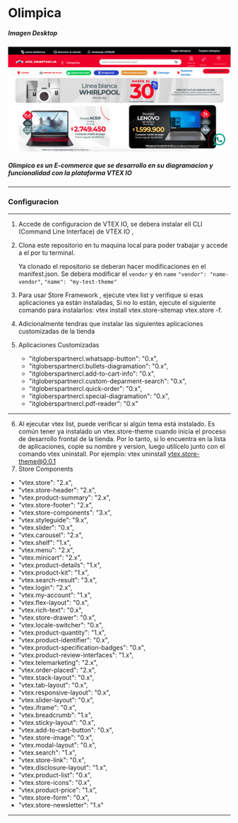 # Olimpica
##### Imagen Desktop

![](https://github.com/Andrezgrondona/olimpicaItGloblers/blob/main/assets/img/desktop.png?raw=true)

##### Olimpica es un E-commerce que se desarrollo en su diagramacion y funcionalidad con la plataforma VTEX IO
----------------------
### Configuracion
------------
1. Accede de configuracion de VTEX IO, se debera instalar ell CLI (Command Line Interface) de VTEX IO ,

2. Clona este repositorio en tu maquina local para poder trabajar y accede a el por tu terminal.

	Ya clonado el repositorio se deberan hacer modificaciones en el 	 manifest.json.
	Se debera modificar el `vendor` y en `name`
	`"vendor": "name-vendor"`, `"name": "my-test-theme"`
	
3. Para usar Store Framework , ejecute vtex list y verifique si esas aplicaciones ya están instaladas, Si no lo están, ejecute el siguiente comando para instalarlos: vtex install vtex.store-sitemap vtex.store -f.

4. Adicionalmente tendras que instalar las siguientes aplicaciones customizadas de la tienda
5. Aplicaciones  Customizadas
	- "itgloberspartnercl.whatsapp-button": "0.x",
	- "itgloberspartnercl.bullets-diagramation": "0.x",
	- "itgloberspartnercl.add-to-cart-info": "0.x",
	- "itgloberspartnercl.custom-deparment-search": "0.x",
	- "itgloberspartnercl.quick-order": "0.x",
	- "itgloberspartnercl.special-diagramation": "0.x",
	- "itgloberspartnercl.pdf-reader": "0.x"

-------

6. Al ejecutar vtex list, puede verificar si algún tema está instalado.
Es común tener ya instalado un vtex.store-theme cuando inicia el proceso de desarrollo frontal de la tienda.
Por lo tanto, si lo encuentra en la lista de aplicaciones, copie su nombre y version, luego utilícelo junto con el comando vtex uninstall. Por ejemplo:
vtex uninstall vtex.store-theme@0.0.1
7. Store Components
- "vtex.store": "2.x",
- "vtex.store-header": "2.x",
- "vtex.product-summary": "2.x",
- "vtex.store-footer": "2.x",
- "vtex.store-components": "3.x",
- "vtex.styleguide": "9.x",
- "vtex.slider": "0.x",
- "vtex.carousel": "2.x",
- "vtex.shelf": "1.x",
- "vtex.menu": "2.x",
- "vtex.minicart": "2.x",
- "vtex.product-details": "1.x",
- "vtex.product-kit": "1.x",
- "vtex.search-result": "3.x",
- "vtex.login": "2.x",
- "vtex.my-account": "1.x",
- "vtex.flex-layout": "0.x",
- "vtex.rich-text": "0.x",
- "vtex.store-drawer": "0.x",
- "vtex.locale-switcher": "0.x",
- "vtex.product-quantity": "1.x",
- "vtex.product-identifier": "0.x",
- "vtex.product-specification-badges": "0.x",
- "vtex.product-review-interfaces": "1.x",
- "vtex.telemarketing": "2.x",
- "vtex.order-placed": "2.x",
- "vtex.stack-layout": "0.x",
- "vtex.tab-layout": "0.x",
- "vtex.responsive-layout": "0.x",
- "vtex.slider-layout": "0.x",
- "vtex.iframe": "0.x",
- "vtex.breadcrumb": "1.x",
- "vtex.sticky-layout": "0.x",
- "vtex.add-to-cart-button": "0.x",
- "vtex.store-image": "0.x",
- "vtex.modal-layout": "0.x",
- "vtex.search": "1.x",
- "vtex.store-link": "0.x",
- "vtex.disclosure-layout": "1.x",
- "vtex.product-list": "0.x",
- "vtex.store-icons": "0.x",
- "vtex.product-price": "1.x",
- "vtex.store-form": "0.x",
- "vtex.store-newsletter": "1.x"

--------
